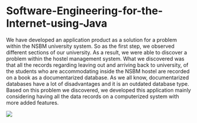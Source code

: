 # Software-Engineering-for-the-Internet-using-Java
We have developed an application product as a solution for a problem within the NSBM university system. So as the first step, we observed different sections of our university. As a result, we were able to discover a problem within the hostel management system.  What we discovered was that all the records regarding leaving out and arriving back to university,   of the students who are accommodating inside the NSBM hostel are recorded on a book as a documentarized database. As we all know, documentarized databases have a lot of disadvantages and it is an outdated database type. Based on this problem we discovered, we developed this application mainly considering having all the data records on a computerized system with more added features.

<img src=https://github.com/steffanperera/Software-Engineering-for-the-Internet-using-Java/blob/main/project%20files/java%20app%20-%20screenshots/app%20home.png>
